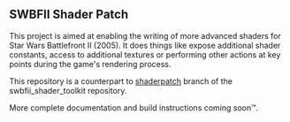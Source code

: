 ## SWBFII Shader Patch
This project is aimed at enabling the writing of more advanced shaders for Star Wars Battlefront II (2005). It does
things like expose additional shader constants, access to additional textures or performing other actions at key points
during the game's rendering process.

This repository is a counterpart to [shaderpatch](https://github.com/SleepKiller/swbfii_shader_toolkit/tree/shaderpatch)
branch of the swbfii_shader_toolkit repository.

More complete documentation and build instructions coming soon™.
